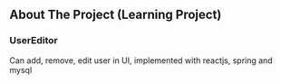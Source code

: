 ## About The Project (Learning Project)

### UserEditor

Can add, remove, edit user in UI, implemented with reactjs, spring and mysql
